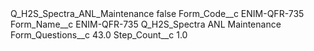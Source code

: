 <?xml version="1.0" encoding="UTF-8"?>
<CustomMetadata xmlns="http://soap.sforce.com/2006/04/metadata" xmlns:xsi="http://www.w3.org/2001/XMLSchema-instance" xmlns:xsd="http://www.w3.org/2001/XMLSchema">
    <label>Q_H2S_Spectra_ANL_Maintenance</label>
    <protected>false</protected>
    <values>
        <field>Form_Code__c</field>
        <value xsi:type="xsd:string">ENIM-QFR-735</value>
    </values>
    <values>
        <field>Form_Name__c</field>
        <value xsi:type="xsd:string">ENIM-QFR-735 Q_H2S_Spectra ANL Maintenance</value>
    </values>
    <values>
        <field>Form_Questions__c</field>
        <value xsi:type="xsd:double">43.0</value>
    </values>
    <values>
        <field>Step_Count__c</field>
        <value xsi:type="xsd:double">1.0</value>
    </values>
</CustomMetadata>
